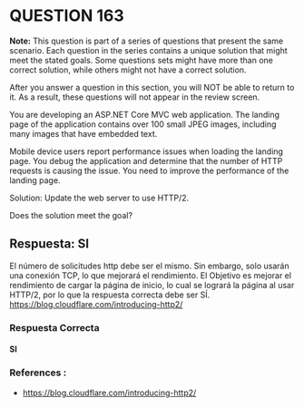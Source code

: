 # QUESTION 163

**Note:** This question is part of a series of questions that present the same scenario. Each question in the series contains a unique solution that might meet the stated goals. Some questions sets might have more than one correct solution, while others might not have a correct solution.

After you answer a question in this section, you will NOT be able to return to it. As a result, these questions will not appear in the review screen.

You are developing an ASP.NET Core MVC web application. The landing page of the application contains over 100 small JPEG images, including many images that have embedded text.

Mobile device users report performance issues when loading the landing page. You debug the application and determine that the number of HTTP requests is causing the issue.
You need to improve the performance of the landing page.

Solution: Update the web server to use HTTP/2.

Does the solution meet the goal?




## Respuesta: SI

El número de solicitudes http debe ser el mismo. Sin embargo, solo usarán una conexión TCP, lo que mejorará el rendimiento.
El Objetivo es mejorar el rendimiento de cargar la página de inicio, lo cual se logrará la página al usar HTTP/2, por lo que la respuesta correcta debe ser SÍ.
https://blog.cloudflare.com/introducing-http2/



### Respuesta Correcta

#### **SI**



### References :

- https://blog.cloudflare.com/introducing-http2/



